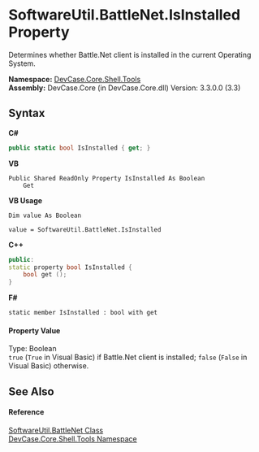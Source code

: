 # SoftwareUtil.BattleNet.IsInstalled Property 
 

Determines whether Battle.Net client is installed in the current Operating System.

**Namespace:**&nbsp;<a href="N_DevCase_Core_Shell_Tools">DevCase.Core.Shell.Tools</a><br />**Assembly:**&nbsp;DevCase.Core (in DevCase.Core.dll) Version: 3.3.0.0 (3.3)

## Syntax

**C#**<br />
``` C#
public static bool IsInstalled { get; }
```

**VB**<br />
``` VB
Public Shared ReadOnly Property IsInstalled As Boolean
	Get
```

**VB Usage**<br />
``` VB Usage
Dim value As Boolean

value = SoftwareUtil.BattleNet.IsInstalled

```

**C++**<br />
``` C++
public:
static property bool IsInstalled {
	bool get ();
}
```

**F#**<br />
``` F#
static member IsInstalled : bool with get

```


#### Property Value
Type: Boolean<br />`true` (`True` in Visual Basic) if Battle.Net client is installed; `false` (`False` in Visual Basic) otherwise.

## See Also


#### Reference
<a href="T_DevCase_Core_Shell_Tools_SoftwareUtil_BattleNet">SoftwareUtil.BattleNet Class</a><br /><a href="N_DevCase_Core_Shell_Tools">DevCase.Core.Shell.Tools Namespace</a><br />